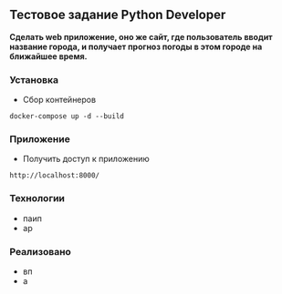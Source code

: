 ## Тестовое задание Python Developer

**Сделать web приложение, оно же сайт, где пользователь вводит название города, и получает прогноз погоды в этом городе на ближайшее время.**

### Установка
- Сбор контейнеров
```commandline
docker-compose up -d --build
```
### Приложение
- Получить доступ к приложению
```djangourlpath
http://localhost:8000/
```

### Технологии
- паип
- ар

### Реализовано
- вп
- а
